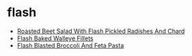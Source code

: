 # flash

 * [Roasted Beet Salad With Flash Pickled Radishes And Chard](../index/r/roasted-beet-salad-with-flash-pickled-radishes-and-chard-56389491.json)
 * [Flash Baked Walleye Fillets](../index/f/flash-baked-walleye-fillets.json)
 * [Flash Blasted Broccoli And Feta Pasta](../index/f/flash-blasted-broccoli-and-feta-pasta.json)
